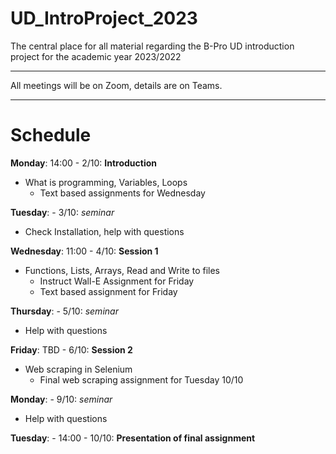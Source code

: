 # UD_IntroProject_2023

The central place for all material regarding the B-Pro UD introduction project for the academic year 2023/2022

----

All meetings will be on Zoom, details are on Teams. 

----
# Schedule
__Monday__: 14:00 - 2/10: __Introduction__

- What is programming, Variables, Loops
    - Text based assignments for Wednesday

__Tuesday__: - 3/10: _seminar_
- Check Installation, help with questions

__Wednesday__: 11:00 - 4/10: __Session 1__
- Functions, Lists, Arrays, Read and Write to files
    - Instruct Wall-E Assignment for Friday
    - Text based assignment for Friday

__Thursday__: - 5/10: _seminar_
- Help with questions

__Friday__: TBD - 6/10: __Session 2__
- Web scraping in Selenium
    - Final web scraping assignment for Tuesday 10/10

__Monday__: - 9/10: _seminar_
- Help with questions

__Tuesday__: - 14:00 - 10/10: __Presentation of final assignment__
